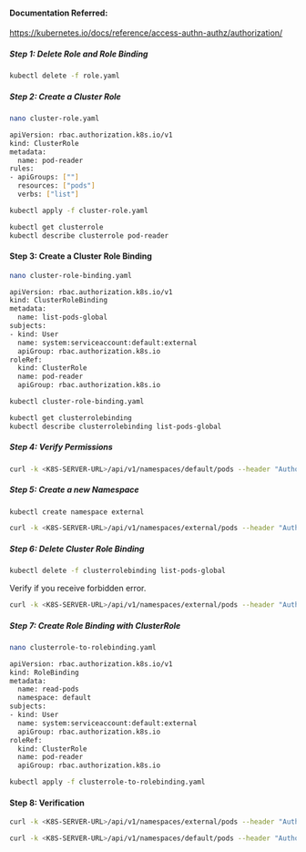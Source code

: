 #### Documentation Referred:

https://kubernetes.io/docs/reference/access-authn-authz/authorization/

##### Step 1: Delete Role and Role Binding
```sh
kubectl delete -f role.yaml
```
##### Step 2: Create a Cluster Role
```sh
nano cluster-role.yaml
```
```sh
apiVersion: rbac.authorization.k8s.io/v1
kind: ClusterRole
metadata:
  name: pod-reader
rules:
- apiGroups: [""]
  resources: ["pods"]
  verbs: ["list"]
```
```sh
kubectl apply -f cluster-role.yaml
```
```sh
kubectl get clusterrole
kubectl describe clusterrole pod-reader
```

#### Step 3: Create a Cluster Role Binding
```sh
nano cluster-role-binding.yaml
```
```sh
apiVersion: rbac.authorization.k8s.io/v1
kind: ClusterRoleBinding
metadata:
  name: list-pods-global
subjects:
- kind: User
  name: system:serviceaccount:default:external
  apiGroup: rbac.authorization.k8s.io
roleRef:
  kind: ClusterRole
  name: pod-reader
  apiGroup: rbac.authorization.k8s.io
```
```sh
kubectl cluster-role-binding.yaml
```
```sh
kubectl get clusterrolebinding
kubectl describe clusterrolebinding list-pods-global
```
##### Step 4: Verify Permissions
```sh
curl -k <K8S-SERVER-URL>/api/v1/namespaces/default/pods --header "Authorization: Bearer <TOKEN-HERE>"
```
##### Step 5: Create a new Namespace
```sh
kubectl create namespace external
```
```sh
curl -k <K8S-SERVER-URL>/api/v1/namespaces/external/pods --header "Authorization: Bearer <TOKEN-HERE>"
```

##### Step 6: Delete Cluster Role Binding
```sh
kubectl delete -f clusterrolebinding list-pods-global
```
Verify if you receive forbidden error.
```sh
curl -k <K8S-SERVER-URL>/api/v1/namespaces/external/pods --header "Authorization: Bearer <TOKEN-HERE>"
```

##### Step 7: Create Role Binding with ClusterRole
```sh
nano clusterrole-to-rolebinding.yaml
```
```sh
apiVersion: rbac.authorization.k8s.io/v1
kind: RoleBinding
metadata:
  name: read-pods
  namespace: default
subjects:
- kind: User
  name: system:serviceaccount:default:external
  apiGroup: rbac.authorization.k8s.io
roleRef:
  kind: ClusterRole
  name: pod-reader
  apiGroup: rbac.authorization.k8s.io
```
```sh
kubectl apply -f clusterrole-to-rolebinding.yaml
```
#### Step 8: Verification
```sh
curl -k <K8S-SERVER-URL>/api/v1/namespaces/external/pods --header "Authorization: Bearer <TOKEN-HERE>"
```
```sh
curl -k <K8S-SERVER-URL>/api/v1/namespaces/default/pods --header "Authorization: Bearer <TOKEN-HERE>"
```

